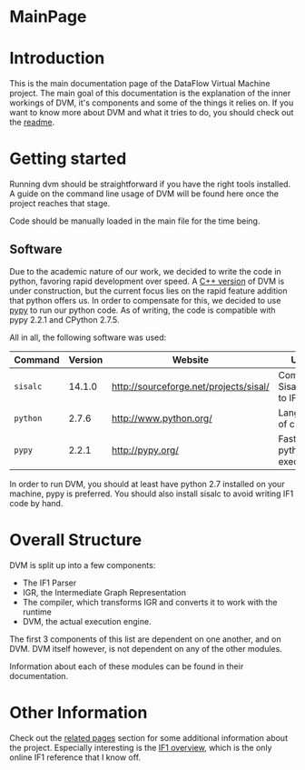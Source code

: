 # MainPage

# Introduction

This is the main documentation page of the DataFlow Virtual Machine project. The main goal of this documentation is the explanation of the inner workings of DVM, it's components and some of the things it relies on.
If you want to know more about DVM and what it tries to do, you should check out the [readme](md__r_e_a_d_m_e.html).

# Getting started

Running dvm should be straightforward if you have the right tools installed. A guide on the command line usage of DVM will be found here once the project reaches that stage.

Code should be manually loaded in the main file for the time being.

## Software 

Due to the academic nature of our work, we decided to write the code in python, favoring rapid development over speed. A [C++ version](https://github.com/mathsaey/DVM/tree/DVM%2B%2B) of DVM is under construction, but the current focus lies on the rapid feature addition that python offers us. 
In order to compensate for this, we decided to use [pypy](http://pypy.org/) to run our python code. As of writing, the code is compatible with pypy 2.2.1 and CPython 2.7.5.

All in all, the following software was used:

Command  | Version | Website | Use
---------|---------|---------|----
`sisalc` | 14.1.0  | http://sourceforge.net/projects/sisal/ | Compile Sisal files to IF1
`python` | 2.7.6   | http://www.python.org/                 | Language of choice
`pypy`   | 2.2.1   | http://pypy.org/                       | Faster python execution 

In order to run DVM, you should at least have python 2.7 installed on your machine, pypy is preferred. You should also install sisalc to avoid writing IF1 code by hand.

# Overall Structure

DVM is split up into a few components:

* The IF1 Parser
* IGR, the Intermediate Graph Representation
* The compiler, which transforms IGR and converts it to work with the runtime
* DVM, the actual execution engine.

The first 3 components of this list are dependent on one another, and on DVM. DVM itself however, is not dependent on any of the other modules.

Information about each of these modules can be found in their documentation.

# Other Information

Check out the [related pages](pages.html) section for some additional information about the project. Especially interesting is the [IF1 overview](md_doc__i_f1.html), which is the only online IF1 reference that I know off.
